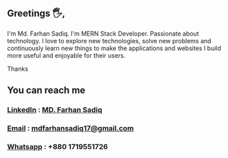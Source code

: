 ## Greetings 🖐, 
I'm Md. Farhan Sadiq.
I'm MERN Stack Developer. Passionate about technology. I love to explore new technologies, 
solve new problems and continuously learn new things to make the applications and websites I build more useful and enjoyable for their users.

Thanks

## You can reach me
### [LinkedIn](https://www.linkedin.com/in/md-farhan-sadiq-781a851a4/) : [MD. Farhan Sadiq](https://www.linkedin.com/in/md-farhan-sadiq-781a851a4/)
### [Email](mdfarhansadiq17@gmail.com) : mdfarhansadiq17@gmail.com
### [Whatsapp](+8801719551726) : +880 1719551726

